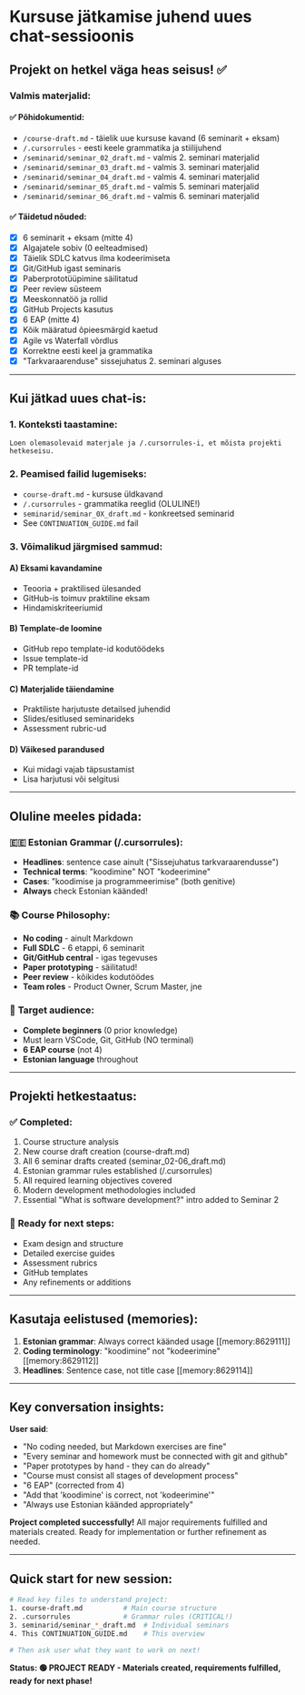 # Kursuse jätkamise juhend uues chat-sessioonis

## Projekt on hetkel väga heas seisus! ✅

### Valmis materjalid:

#### ✅ **Põhidokumentid**:
- `/course-draft.md` - täielik uue kursuse kavand (6 seminarit + eksam)
- `/.cursorrules` - eesti keele grammatika ja stiilijuhend 
- `/seminarid/seminar_02_draft.md` - valmis 2. seminari materjalid
- `/seminarid/seminar_03_draft.md` - valmis 3. seminari materjalid  
- `/seminarid/seminar_04_draft.md` - valmis 4. seminari materjalid
- `/seminarid/seminar_05_draft.md` - valmis 5. seminari materjalid
- `/seminarid/seminar_06_draft.md` - valmis 6. seminari materjalid

#### ✅ **Täidetud nõuded**:
- [x] 6 seminarit + eksam (mitte 4)
- [x] Algajatele sobiv (0 eelteadmised)
- [x] Täielik SDLC katvus ilma kodeerimiseta
- [x] Git/GitHub igast seminaris
- [x] Paberprototüüpimine säilitatud
- [x] Peer review süsteem
- [x] Meeskonnatöö ja rollid
- [x] GitHub Projects kasutus
- [x] 6 EAP (mitte 4)
- [x] Kõik määratud õpieesmärgid kaetud
- [x] Agile vs Waterfall võrdlus
- [x] Korrektne eesti keel ja grammatika
- [x] "Tarkvaraarenduse" sissejuhatus 2. seminari alguses

---

## Kui jätkad uues chat-is:

### 1. Konteksti taastamine:
```
Loen olemasolevaid materjale ja /.cursorrules-i, et mõista projekti hetkeseisu.
```

### 2. Peamised failid lugemiseks:
- `course-draft.md` - kursuse üldkavand
- `/.cursorrules` - grammatika reeglid (OLULINE!)
- `seminarid/seminar_0X_draft.md` - konkreetsed seminarid
- See `CONTINUATION_GUIDE.md` fail

### 3. Võimalikud järgmised sammud:

#### A) **Eksami kavandamine**
- Teooria + praktilised ülesanded
- GitHub-is toimuv praktiline eksam
- Hindamiskriteeriumid

#### B) **Template-de loomine**
- GitHub repo template-id kodutöödeks
- Issue template-id
- PR template-id

#### C) **Materjalide täiendamine**
- Praktiliste harjutuste detailsed juhendid
- Slides/esitlused seminarideks
- Assessment rubric-ud

#### D) **Väikesed parandused**
- Kui midagi vajab täpsustamist
- Lisa harjutusi või selgitusi

---

## Oluline meeles pidada:

### 🇪🇪 **Estonian Grammar (/.cursorrules)**:
- **Headlines**: sentence case ainult ("Sissejuhatus tarkvaraarendusse")
- **Technical terms**: "koodimine" NOT "kodeerimine"
- **Cases**: "koodimise ja programmeerimise" (both genitive)
- **Always** check Estonian käänded!

### 📚 **Course Philosophy**:
- **No coding** - ainult Markdown
- **Full SDLC** - 6 etappi, 6 seminarit
- **Git/GitHub central** - igas tegevuses
- **Paper prototyping** - säilitatud!
- **Peer review** - kõikides kodutöödes
- **Team roles** - Product Owner, Scrum Master, jne

### 🎯 **Target audience**:
- **Complete beginners** (0 prior knowledge)
- Must learn VSCode, Git, GitHub (NO terminal)
- **6 EAP course** (not 4)
- **Estonian language** throughout

---

## Projekti hetkestaatus:

### ✅ **Completed**:
1. Course structure analysis
2. New course draft creation (course-draft.md)
3. All 6 seminar drafts created (seminar_02-06_draft.md)
4. Estonian grammar rules established (/.cursorrules)
5. All required learning objectives covered
6. Modern development methodologies included
7. Essential "What is software development?" intro added to Seminar 2

### 🔄 **Ready for next steps**:
- Exam design and structure
- Detailed exercise guides
- Assessment rubrics
- GitHub templates
- Any refinements or additions

---

## Kasutaja eelistused (memories):

1. **Estonian grammar**: Always correct käänded usage [[memory:8629111]]
2. **Coding terminology**: "koodimine" not "kodeerimine" [[memory:8629112]]  
3. **Headlines**: Sentence case, not title case [[memory:8629114]]

---

## Key conversation insights:

**User said**: 
- "No coding needed, but Markdown exercises are fine"
- "Every seminar and homework must be connected with git and github"
- "Paper prototypes by hand - they can do already"
- "Course must consist all stages of development process"
- "6 EAP" (corrected from 4)
- "Add that 'koodimine' is correct, not 'kodeerimine'"
- "Always use Estonian käänded appropriately"

**Project completed successfully!** All major requirements fulfilled and materials created. Ready for implementation or further refinement as needed.

---

## Quick start for new session:

```bash
# Read key files to understand project:
1. course-draft.md          # Main course structure
2. .cursorrules             # Grammar rules (CRITICAL!)
3. seminarid/seminar_*_draft.md  # Individual seminars
4. This CONTINUATION_GUIDE.md    # This overview

# Then ask user what they want to work on next!
```

**Status: 🟢 PROJECT READY - Materials created, requirements fulfilled, ready for next phase!**
